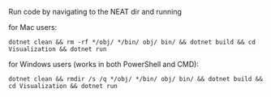 Run code by navigating to the NEAT dir and running


for Mac users:
```
dotnet clean && rm -rf */obj/ */bin/ obj/ bin/ && dotnet build && cd Visualization && dotnet run
```

for Windows users (works in both PowerShell and CMD):
```
dotnet clean && rmdir /s /q */obj/ */bin/ obj/ bin/ && dotnet build && cd Visualization && dotnet run
```
